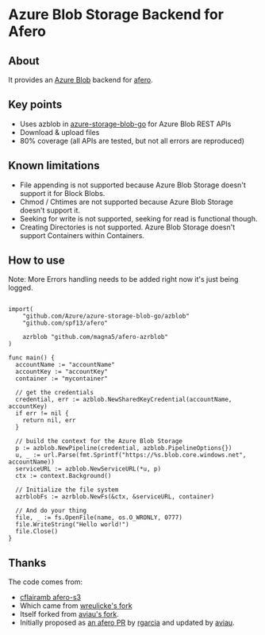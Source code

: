 # Azure Blob Storage Backend for Afero
## About
It provides an [Azure Blob](https://azure.microsoft.com/en-us/services/storage/blobs/#overview) backend for [afero](https://github.com/spf13/afero/).

## Key points
- Uses azblob in [azure-storage-blob-go](https://github.com/Azure/azure-storage-blob-go/) for Azure Blob REST APIs
- Download & upload files
- 80% coverage (all APIs are tested, but not all errors are reproduced)

## Known limitations
- File appending is not supported because Azure Blob Storage doesn't support it for Block Blobs.
- Chmod / Chtimes are not supported because Azure Blob Storage doesn't support it.
- Seeking for write is not supported, seeking for read is functional though.
- Creating Directories is not supported.  Azure Blob Storage doesn't support Containers within Containers.

## How to use
Note: More Errors handling needs to be added right now it's just being logged.
```golang

import(
	"github.com/Azure/azure-storage-blob-go/azblob"
 	"github.com/spf13/afero"

	azrblob "github.com/magna5/afero-azrblob"
)

func main() {
  accountName := "accountName"
  accountKey := "accountKey"
  container := "mycontainer"

  // get the credentials
  credential, err := azblob.NewSharedKeyCredential(accountName, accountKey)
  if err != nil {
    return nil, err
  }

  // build the context for the Azure Blob Storage
  p := azblob.NewPipeline(credential, azblob.PipelineOptions{})
  u, _ := url.Parse(fmt.Sprintf("https://%s.blob.core.windows.net", accountName))
  serviceURL := azblob.NewServiceURL(*u, p)
  ctx := context.Background()

  // Initialize the file system
  azrblobFs := azrblob.NewFs(&ctx, &serviceURL, container)

  // And do your thing
  file, _ := fs.OpenFile(name, os.O_WRONLY, 0777)
  file.WriteString("Hello world!")
  file.Close()
}
```

## Thanks

The code comes from:
- [cflairamb afero-s3](https://github.com/fclairamb/afero-s3)
- Which came from [wreulicke's fork](https://github.com/wreulicke/afero-s3)
- Itself forked from [aviau's fork](https://github.com/aviau/).
- Initially proposed as [an afero PR](https://github.com/spf13/afero/pull/90) by [rgarcia](https://github.com/rgarcia) and updated by [aviau](https://github.com/aviau).

